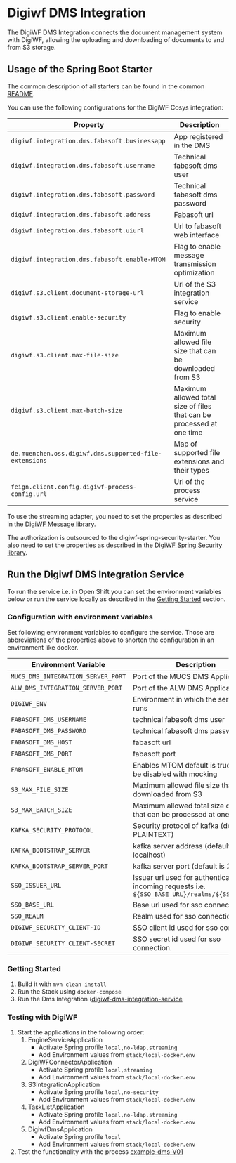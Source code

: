 # Digiwf DMS Integration

The DigiWF DMS Integration connects the document management system with DigiWF, allowing the uploading and downloading
of documents to and from S3 storage.

## Usage of the Spring Boot Starter

The common description of all starters can be found in the
common [README](https://github.com/it-at-m/digiwf-core/blob/dev/digiwf-integrations/README.md#spring-boot-starter).

You can use the following configurations for the DigiWF Cosys integration:

| Property                                               | Description                                                           |
|--------------------------------------------------------|-----------------------------------------------------------------------|
| `digiwf.integration.dms.fabasoft.businessapp`          | App registered in the DMS                                             |
| `digiwf.integration.dms.fabasoft.username`             | Technical fabasoft dms user                                           |
| `digiwf.integration.dms.fabasoft.password`             | Technical fabasoft dms password                                       |
| `digiwf.integration.dms.fabasoft.address`              | Fabasoft url                                                          |
| `digiwf.integration.dms.fabasoft.uiurl`                | Url to fabasoft web interface                                         |
| `digiwf.integration.dms.fabasoft.enable-MTOM`          | Flag to enable message transmission optimization                      |
| `digiwf.s3.client.document-storage-url`                | Url of the S3 integration service                                     |
| `digiwf.s3.client.enable-security`                     | Flag to enable security                                               |
| `digiwf.s3.client.max-file-size`                       | Maximum allowed file size that can be downloaded from S3              |
| `digiwf.s3.client.max-batch-size`                      | Maximum allowed total size of files that can be processed at one time |
| `de.muenchen.oss.digiwf.dms.supported-file-extensions` | Map of supported file extensions and their types                      |
| `feign.client.config.digiwf-process-config.url`        | Url of the process service                                            |

To use the streaming adapter, you need to set the properties as described in
the [DigiWF Message library](https://github.com/it-at-m/digiwf-core/blob/dev/digiwf-libs/digiwf-message/README.md#configuration).

The authorization is outsourced to the digiwf-spring-security-starter. You also need to set the properties as described
in
the [DigiWF Spring Security library](https://github.com/it-at-m/digiwf-core/tree/dev/digiwf-libs/digiwf-spring-security/README.md).

## Run the Digiwf DMS Integration Service

To run the service i.e. in Open Shift you can set the environment variables below or run the service locally as
described in the [Getting Started](#getting-started) section.

### Configuration with environment variables

Set following environment variables to configure the service. Those are abbreviations of the properties above to shorten
the configuration in an environment like docker.

| Environment Variable               | Description                                                                                     |
|------------------------------------|-------------------------------------------------------------------------------------------------|
| `MUCS_DMS_INTEGRATION_SERVER_PORT` | Port of the MUCS DMS Application                                                                |
| `ALW_DMS_INTEGRATION_SERVER_PORT`  | Port of the ALW DMS Application                                                                 |
| `DIGIWF_ENV`                       | Environment in which the services runs                                                          |
| `FABASOFT_DMS_USERNAME`            | technical fabasoft dms user                                                                     |
| `FABASOFT_DMS_PASSWORD`            | technical fabasoft dms password                                                                 |
| `FABASOFT_DMS_HOST`                | fabasoft url                                                                                    |
| `FABASOFT_DMS_PORT`                | fabasoft port                                                                                   |
| `FABASOFT_ENABLE_MTOM`             | Enables MTOM default is true. Should be disabled with mocking                                   |
| `S3_MAX_FILE_SIZE`                 | Maximum allowed file size that can be downloaded from S3                                        |
| `S3_MAX_BATCH_SIZE`                | Maximum allowed total size of files that can be processed at one time                           |
| `KAFKA_SECURITY_PROTOCOL`          | Security protocol of kafka (default is PLAINTEXT)                                               |
| `KAFKA_BOOTSTRAP_SERVER`           | kafka server address (default is localhost)                                                     |
| `KAFKA_BOOTSTRAP_SERVER_PORT`      | kafka server port (default is 29092)                                                            |
| `SSO_ISSUER_URL`                   | Issuer url used for authenticating incoming requests i.e. `${SSO_BASE_URL}/realms/${SSO_REALM}` |
| `SSO_BASE_URL`                     | Base url used for sso connection.                                                               |
| `SSO_REALM`                        | Realm used for sso connection.                                                                  |
| `DIGIWF_SECURITY_CLIENT-ID`        | SSO client id used for sso connection.                                                          |
| `DIGIWF_SECURITY_CLIENT-SECRET`    | SSO secret id used for sso connection.                                                          |

### Getting Started

1. Build it with `mvn clean install`
2. Run the Stack using `docker-compose`
3. Run the Dms Integration ([digiwf-dms-integration-service](refarch-dms-integration-service)

### Testing with DigiWF

1. Start the applications in the following order:
    1. EngineServiceApplication
        - Activate Spring profile `local,no-ldap,streaming`
        - Add Environment values from `stack/local-docker.env`
    2. DigiWFConnectorApplication
        - Activate Spring profile `local,streaming`
        - Add Environment values from `stack/local-docker.env`
    3. S3IntegrationApplication
        - Activate Spring profile `local,no-security`
        - Add Environment values from `stack/local-docker.env`
    4. TaskListApplication
        - Activate Spring profile `local,no-ldap,streaming`
        - Add Environment values from `stack/local-docker.env`
    5. DigiwfDmsApplication
        - Activate Spring profile `local`
        - Add Environment values from `stack/local-docker.env`
2. Test the functionality with the
   process [example-dms-V01](../../digiwf-engine/digiwf-engine-service/src/main/resources/prozesse/example/dms-example-V01)

